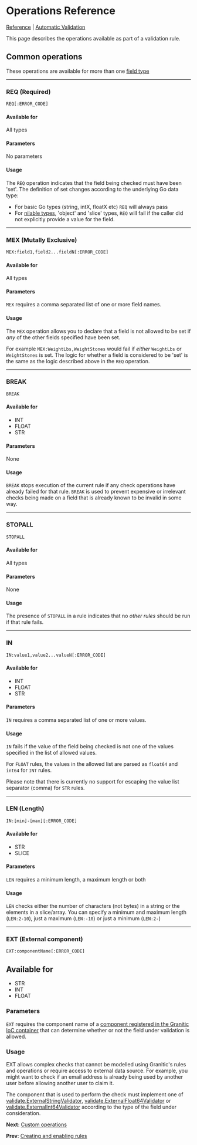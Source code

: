 # Operations Reference
 [Reference](README.md) | [Automatic Validation](vld-index.md)
 
This page describes the operations available as part of a validation rule. 

## Common operations

These operations are available for more than one [field type](vld-enable-rules.md)

---

### REQ (Required)

`REQ[:ERROR_CODE]`

#### Available for 

All types

#### Parameters

No parameters

#### Usage

The `REQ` operation indicates that the field being checked must have been 'set'. The definition
of set changes according to the underlying Go data type:

 * For basic Go types (string, intX, floatX etc) `REQ` will always pass
 * For [nilable types](ws-nilable.md), 'object' and 'slice' types, `REQ` will fail if the caller did not explicitly provide 
 a value for the field.

---

### MEX (Mutally Exclusive)

`MEX:field1,field2...fieldN[:ERROR_CODE]`

#### Available for 

All types

#### Parameters

`MEX` requires a comma separated list of one or more field names.

#### Usage

The `MEX` operation allows you to declare that a field is not allowed to be set if _any_ of the other
fields specified have been set. 

For example `MEX:WeightLbs,WeightStones` would fail if _either_ `WeightLbs` or `WeightStones` is set. The logic
for whether a field is considered to be 'set' is the same as the logic described above in the `REQ` operation.

---

### BREAK 

`BREAK`

#### Available for 
 * INT
 * FLOAT
 * STR
 
#### Parameters

None

#### Usage

`BREAK` stops execution of the current rule if any check operations have already failed for that rule. `BREAK` is used
to prevent expensive or irrelevant checks being made on a field that is already known to be invalid in some way.

---

### STOPALL

`STOPALL`

#### Available for 

All types

#### Parameters

None

#### Usage

The presence of `STOPALL` in a rule indicates that no _other rules_ should be run if that rule fails. 

---

### IN

`IN:value1,value2...valueN[:ERROR_CODE]`


#### Available for 
 * INT
 * FLOAT
 * STR
 
#### Parameters

`IN` requires a comma separated list of one or more values.

#### Usage

`IN` fails if the value of the field being checked is not one of the values specified in the list of allowed values.

For `FLOAT` rules, the values in the allowed list are parsed as `float64` and `int64` for `INT` rules.

Please note that there is currently no support for escaping the value list separator (comma) for `STR` rules.

---

### LEN (Length)

`IN:[min]-[max][:ERROR_CODE]`

#### Available for
  * STR
  * SLICE
  
#### Parameters

`LEN` requires a minimum length, a maximum length or both

#### Usage

`LEN` checks either the number of characters (not bytes) in a string or the elements in a slice/array. You can specify a 
minimum and maximum length (`LEN:2-10`), just a maximum (`LEN:-10`) or just a minimum (`LEN:2-`)

---

### EXT (External component)

`EXT:componentName[:ERROR_CODE]`

## Available for
  * STR
  * INT
  * FLOAT
  
### Parameters

`EXT` requires the component name of a [component registered in the Granitic IoC container](ioc-principles.md)
that can determine whether or not the field under validation is allowed.


### Usage
EXT allows complex checks that cannot be modelled using Granitic's rules and operations or require access to external
data source. For example, you might want to check if an email address is already being used by another user before
allowing another user to claim it.

The component that is used to perform the check must implement one of [validate.ExternalStringValidator](https://godoc.org/github.com/graniticio/granitic/validate#ExternalStringValidator),
[validate.ExternalFloat64Validator](https://godoc.org/github.com/graniticio/granitic/validate#ExternalFloat64Validator) or
[validate.ExternalInt64Validator](https://godoc.org/github.com/graniticio/granitic/validate#ExternalInt64Validator) according to 
the type of the field under consideration.

**Next**: [Custom operations](vld-custom.md)

**Prev**: [Creating and enabling rules](vld-enable-rules.md)

